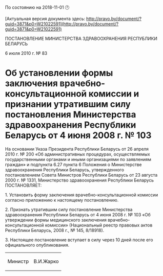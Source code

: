 По состоянию на 2018-11-01 &#x1F550;

[Актуальная версия документа здесь: http://pravo.by/document/?guid=3871&p0=W21022591](http://pravo.by/document/?guid=3871&p0=W21022591)

<p>ПОСТАНОВЛЕНИЕ МИНИСТЕРСТВА ЗДРАВООХРАНЕНИЯ РЕСПУБЛИКИ БЕЛАРУСЬ</p>
<p>6 июля 2010 г. № 83</p>
<h1>Об установлении формы заключения врачебно-консультационной комиссии и признании утратившим силу постановления Министерства здравоохранения Республики Беларусь от 4 июня 2008 г. № 103</h1>
<p>На основании Указа Президента Республики Беларусь от 26 апреля 2010 г. № 200 «Об административных процедурах, осуществляемых государственными органами и иными организациями по заявлениям граждан» и подпункта 6.27 пункта 6 Положения о Министерстве здравоохранения Республики Беларусь, утвержденного постановлением Совета Министров Республики Беларусь от 23 августа 2000 г. № 1331, Министерство здравоохранения Республики Беларусь ПОСТАНОВЛЯЕТ:</p>
<p>1. Установить форму заключения врачебно-консультационной комиссии согласно приложению к настоящему постановлению.</p>
<p>2. Признать утратившим силу постановление Министерства здравоохранения Республики Беларусь от 4 июня 2008 г. № 103 «Об утверждении формы медицинского заключения врачебно-консультационной комиссии» (Национальный реестр правовых актов Республики Беларусь, 2008 г., № 145, 8/18918).</p>
<p>3. Настоящее постановление вступает в силу через 10 дней после его официального опубликования.</p>
<p></p>
<table><tr>
<td><p>Министр</p></td>
<td><p>В.И.Жарко</p></td>
</tr></table>
<p></p>